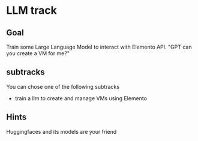 # LLM track

## Goal

Train some Large Language Model to interact with Elemento API.
"GPT can you create a VM for me?"


## subtracks

You can chose one of the following subtracks

- train a llm to create and manage VMs using Elemento

## Hints

Huggingfaces and its models are your friend